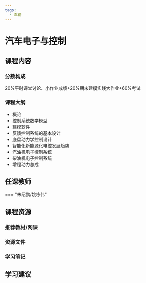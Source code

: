 ```yaml
---
tags:
  - 车辆
---
```


# 汽车电子与控制

## 课程内容

### 分数构成

20%平时课堂讨论、小作业成绩+20%期末建模实践大作业+60%考试

### 课程大纲

- 概论
- 控制系统数学模型
- 建模软件
- 反馈控制系统的基本设计
- 底盘动力学控制设计
- 智能化新能源化电控发展趋势
- 汽油机电子控制系统
- 柴油机电子控制系统
- 增程动力总成

## 任课教师

=== "朱绍鹏/姚栋伟"

## 课程资源

### 推荐教材/网课

### 资源文件

### 学习笔记

## 学习建议



